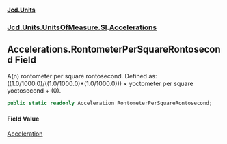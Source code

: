#### [Jcd.Units](index.md 'index')
### [Jcd.Units.UnitsOfMeasure.SI](Jcd.Units.UnitsOfMeasure.SI.md 'Jcd.Units.UnitsOfMeasure.SI').[Accelerations](Accelerations.md 'Jcd.Units.UnitsOfMeasure.SI.Accelerations')

## Accelerations.RontometerPerSquareRontosecond Field

A(n) rontometer per square rontosecond. Defined as: ((1.0/1000.0)/((1.0/1000.0)*(1.0/1000.0))) × yoctometer per square yoctosecond + (0).

```csharp
public static readonly Acceleration RontometerPerSquareRontosecond;
```

#### Field Value
[Acceleration](Acceleration.md 'Jcd.Units.UnitTypes.Acceleration')